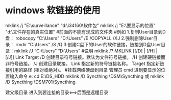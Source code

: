 # windows 软链接的使用

mklink /j "E:\surveillance" "d:\i34160\软件包\"
mklink /j "E:\要显示的位置" "d:\文件存在的真实位置" #前面的不能有现成的文件夹
#例如
1.复制User⽬录到D盘： robocopy “C:\Users” “D:\Users” /E /COPYALL /XJ
2.强制删除User⽬录： rmdir “C:\Users” /S /Q
3.创建C盘下的User的软件链接，链接到D盘User⽬录：mklink /J “C:\Users” “D:\Users”
#说明 mklink /?
MKLINK [[/D] | [/H] | [/J]] Link Target
        /D      创建目录符号链接。默认为文件符号链接。
        /H      创建硬链接而非符号链接。
        /J       创建目录联接。
       Link     指定新的符号链接名称。
       Target  指定新链接引用的路径 (相对或绝对)。
#挂载网络硬盘到目录
管理员 cmd
进到要显示的位置输入命令 
e:
cd E:\DS_HDD
mklink /D Syncthing \\DSM\Syncthing 或
mklink /D Syncthing \\DSM701\Syncthing

建父级目录  进入到要连接的目录<==>后面是远程目录